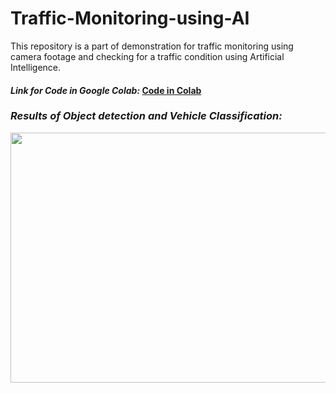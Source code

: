 # Traffic-Monitoring-using-AI
This repository is a part of demonstration for traffic monitoring using camera footage and checking for a traffic condition using Artificial Intelligence. 


#### *Link for Code in Google Colab:* [Code in Colab](https://colab.research.google.com/drive/1sK70fdWXHUnDChFWq3wfpQSoQj3ElT6b?usp=sharing)


### *Results of Object detection and Vehicle Classification:*

<p align="center"><img src="https://user-images.githubusercontent.com/70912643/206473946-974a60ab-f116-48b2-9cf0-f631fe7842eb.png" height="400" width="800"></p>

